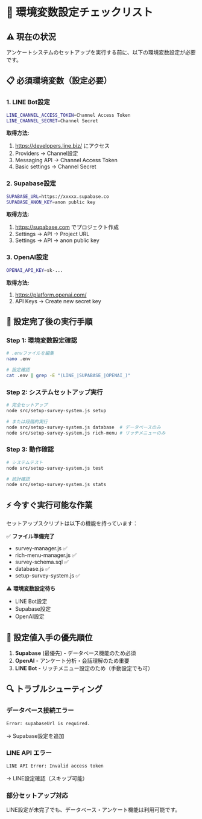 # 🔧 環境変数設定チェックリスト

## ⚠️ 現在の状況
アンケートシステムのセットアップを実行する前に、以下の環境変数設定が必要です。

## 📋 必須環境変数（設定必要）

### 1. LINE Bot設定
```bash
LINE_CHANNEL_ACCESS_TOKEN=Channel Access Token
LINE_CHANNEL_SECRET=Channel Secret
```

**取得方法:**
1. https://developers.line.biz/ にアクセス
2. Providers → Channel設定
3. Messaging API → Channel Access Token
4. Basic settings → Channel Secret

### 2. Supabase設定
```bash
SUPABASE_URL=https://xxxxx.supabase.co
SUPABASE_ANON_KEY=anon public key
```

**取得方法:**
1. https://supabase.com でプロジェクト作成
2. Settings → API → Project URL
3. Settings → API → anon public key

### 3. OpenAI設定
```bash
OPENAI_API_KEY=sk-...
```

**取得方法:**
1. https://platform.openai.com/
2. API Keys → Create new secret key

## 🚀 設定完了後の実行手順

### Step 1: 環境変数設定確認
```bash
# .envファイルを編集
nano .env

# 設定確認
cat .env | grep -E "(LINE_|SUPABASE_|OPENAI_)"
```

### Step 2: システムセットアップ実行
```bash
# 完全セットアップ
node src/setup-survey-system.js setup

# または段階的実行
node src/setup-survey-system.js database  # データベースのみ
node src/setup-survey-system.js rich-menu # リッチメニューのみ
```

### Step 3: 動作確認
```bash
# システムテスト
node src/setup-survey-system.js test

# 統計確認
node src/setup-survey-system.js stats
```

## ⚡ 今すぐ実行可能な作業

セットアップスクリプトは以下の機能を持っています：

✅ **ファイル準備完了**
- survey-manager.js ✅
- rich-menu-manager.js ✅
- survey-schema.sql ✅
- database.js ✅
- setup-survey-system.js ✅

⚠️ **環境変数設定待ち**
- LINE Bot設定
- Supabase設定
- OpenAI設定

## 📱 設定値入手の優先順位

1. **Supabase** (最優先) - データベース機能のため必須
2. **OpenAI** - アンケート分析・会話理解のため重要
3. **LINE Bot** - リッチメニュー設定のため（手動設定でも可）

## 🔍 トラブルシューティング

### データベース接続エラー
```bash
Error: supabaseUrl is required.
```
→ Supabase設定を追加

### LINE API エラー
```bash
LINE API Error: Invalid access token
```
→ LINE設定確認（スキップ可能）

### 部分セットアップ対応
LINE設定が未完了でも、データベース・アンケート機能は利用可能です。
